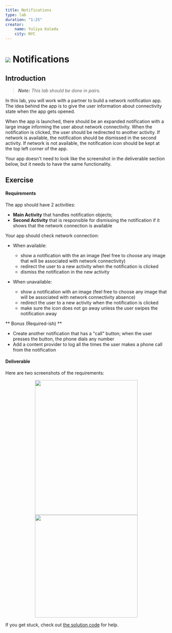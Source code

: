 ```yaml
---
title: Notifications
type: lab
duration: "1:25"
creator:
    name: Yuliya Kaleda
    city: NYC
---
```


# ![](https://ga-dash.s3.amazonaws.com/production/assets/logo-9f88ae6c9c3871690e33280fcf557f33.png) Notifications

## Introduction

> ***Note:*** _This lab should be done in pairs._

In this lab, you will work with a partner to build a network notification app. The idea behind the app is to give the user information about connectivity state when the app gets opened.

When the app is launched, there should be an expanded notification with a large image informing the user about network connectivity. When the notification is clicked, the user should be redirected to another activity. If network is available,
the notification should be dismissed in the second activity. If network is not available, the notification icon should be kept at the top left corner of the app.

Your app doesn't need to look like the screenshot in the deliverable section below, but it needs to have the same functionality.

## Exercise

#### Requirements

The app should have 2 activities:  

- **Main Activity** that handles notification objects;  
- **Second Activity** that is responsible for dismissing the notification if it shows that the network connection is available

Your app should check network connection:

* When available:

  * show a notification with the an image (feel free to choose any image that will be associated with network connectivity)
  * redirect the user to a new activity when the notification is clicked
  * dismiss the notification in the new activity

* When unavailable:

  * show a notification with an image (feel free to choose any image that will be associated with network connectivity absence)
  * redirect the user to a new activity when the notification is clicked
  * make sure the icon does not go away unless the user swipes the notification away

** Bonus (Required-ish) **

- Create another notification that has a "call" button; when the user presses the button, the phone dials any number
- Add a content provider to log all the times the user makes a phone call from the notification

#### Deliverable

Here are two screenshots of the requirements:

<p align="center">

  <img src="./screenshots/no_network.png" width="320" height="420">

  <img src="./screenshots/Screen Shot 2016-01-21 at 12.29.01 PM.png" width="320">

</p>

If you get stuck, check out [the solution code](solution-code) for help.
